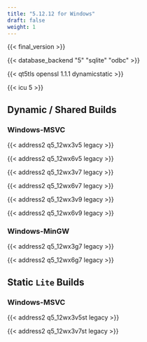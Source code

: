 ```yaml
---
title: "5.12.12 for Windows"
draft: false
weight: 1
---
```


{{< final_version >}}

{{< database_backend "5" "sqlite" "odbc" >}}

{{< qt5tls openssl 1.1.1 dynamicstatic >}}

{{< icu 5 >}}

## Dynamic / Shared Builds

### Windows-MSVC

{{< address2 q5_12wx3v5 legacy >}}

{{< address2 q5_12wx6v5 legacy >}}

{{< address2 q5_12wx3v7 legacy >}}

{{< address2 q5_12wx6v7 legacy >}}

{{< address2 q5_12wx3v9 legacy >}}

{{< address2 q5_12wx6v9 legacy >}}

### Windows-MinGW

{{< address2 q5_12wx3g7 legacy >}}

{{< address2 q5_12wx6g7 legacy >}}

## Static `Lite` Builds

### Windows-MSVC

{{< address2 q5_12wx3v5st legacy >}}

{{< address2 q5_12wx3v7st legacy >}}
